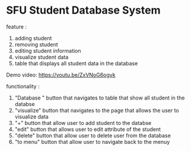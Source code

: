 # SFU Student Database System 

feature : 
1) adding student 
2) removing student
3) editing student information 
4) visualize student data 
5) table that displays all student data in the database



Demo video: https://youtu.be/ZxVNoG6ogyk


functionality : 
1) "Database " button that navigates to table that show all student in the databse
2) "visualize" button that navigates to the page that allows the user to visualize data
3) "+" button that allow user to add student to the databse
4) "edit" button that allows user to edit attribute of the student
5) "delete" button that allow user to delete user from the database
6) "to menu" button that allow user to navigate back to the menuy


